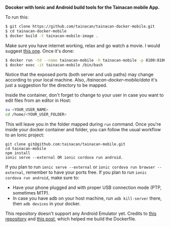 **Docoker with Ionic and Android build tools for the Tainacan mobile App.**

To run this:

```bash
$ git clone https://github.com/tainacan/tainacan-docker-mobile.git
$ cd tainacan-docker-mobile
$ docker build -t tainacan-mobile-image .
```

Make sure you have internet working, relax and go watch a movie. I would suggest [this one](http://lotr.wikia.com/wiki/The_Lord_of_the_Rings_Extended_Edition).
Once it's done:

```bash
$ docker run -td --name tainacan-mobile -h tainacan-mobile -p 8100:8100 -p 35729:35729 --privileged -v /dev/bus/usb:/dev/bus/usb -v /home/<YOUR_PATH_TO_DOCKERFILE_FOLDER>/tainacan-docker-mobile/data:/home/ -e HOST_USER_NAME=$USERNAME -e HOST_USER_ID=$UID -e HOST_GROUP_NAME=$(id -g -n $USER || echo $USER) -e HOST_GROUP_ID=$(id -g $USER) tainacan-mobile-image /bin/bash
$ docker exec -it tainacan-mobile /bin/bash
```

Notice that the exposed ports (both server and usb paths) may change according to your local machine. Also, _/tainacan-docker-mobile/data_ it's just a suggestion for the directory to be mapped.

Inside the container, don't forget to change to your user in case you want to edit files from an editor in Host:

```bash
su <YOUR_USER_NAME>
cd /home/<YOUR_USER_FOLDER>
```

This will leave you in the folder mapped during `run` command.
Once you're inside your docker container and folder, you can follow the usual workflow to an Ionic project:

```
git clone git@github.com:tainacan/tainacan-mobile.git
cd tainacan-mobile
npm install
ionic serve --external OR ionic cordova run android.
```

If you plan to run `ionic serve --external` or `ionic cordova run browser --external`, remember to have your ports free.
If you plan to run `ionic cordova run android`, make sure to:

- Have your phone plugged and with proper USB connection mode (PTP, sometimes MTP).
- In case you have adb on your host machine, run `adb kill-server` there, then `adb devices` in your docker.

This repository doesn't support any Android Emulator yet. Credits to [this repository](https://hub.docker.com/r/agileek/ionic-framework/) and [this post](https://medium.com/@cnadeau_/docker-as-a-cordova-android-application-builder-9e292298c08e), which helped me build the Dockerfile.
